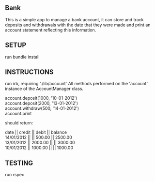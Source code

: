 ## Bank 

This is a simple app to manage a bank account, it can store and track deposits and withdrawals with the date that they were made and print an account statement reflecting this information.

## SETUP

run bundle install

## INSTRUCTIONS
run irb, requiring './lib/account'
All methods performed on the 'account' instance of the AccountManager class.

account.deposit(1000, '10-01-2012') <br/>
account.deposit(2000, '13-01-2012') <br/>
account.withdraw(500, '14-01-2012') <br/>
account.print<br/>

should return:

date || credit || debit || balance <br/>
14/01/2012 || || 500.00 || 2500.00 <br/>
13/01/2012 || 2000.00 || || 3000.00 <br/>
10/01/2012 || 1000.00 || || 1000.00 <br/>

## TESTING

run rspec



